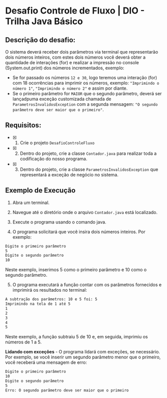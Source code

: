 # Desafio Controle de Fluxo  | DIO - Trilha Java Básico

## Descrição do desafio:

O sistema deverá receber dois parâmetros via terminal que representarão dois números inteiros, com estes dois números você deverá obter a quantidade de interações (for) e realizar a impressão no console (System.out.print) dos números incrementados, exemplo:

- Se for passado os números `12 e 30`, logo teremos uma interação (for) com 18 ocorrências para imprimir os números, exemplo: `"Imprimindo o número 1"`, `"Imprimindo o número 2"` e assim por diante.
- Se o primeiro parâmetro for `MAIOR` que o segundo parâmetro, deverá ser lançadpuma exceção customizada chamada de `ParametrosInvalidosException` com a segunda mensagem: `"O segundo parâmetro deve ser maior que o primeiro"`.

## Requisitos:

-  [x] 1. Crie o projeto `DesafioControleFluxo`
-  [x] 2. Dentro do projeto, crie a classe `Contador.java` para realizar toda a codificação do nosso programa.
-  [x] 3. Dentro do projeto, crie a classe `ParametrosInvalidosException` que representará a exceção de negócio no sistema.

## Exemplo de Execução

1. Abra um terminal.

2. Navegue até o diretório onde o arquivo `Contador.java` está localizado.

3. Execute o programa usando o comando java.

4. O programa solicitará que você insira dois números inteiros. Por exemplo:

```sh
Digite o primeiro parâmetro
5
Digite o segundo parâmetro
10
```

Neste exemplo, inserimos 5 como o primeiro parâmetro e 10 como o segundo parâmetro.

5. O programa executará a função contar com os parâmetros fornecidos e imprimirá os resultados no terminal:

```sh
A subtração dos parâmetros: 10 e 5 foi: 5
Imprimindo na tela de 1 até 5
1
2
3
4
5
```

Neste exemplo, a função subtraiu 5 de 10 e, em seguida, imprimiu os números de 1 a 5.

**Lidando com exceções** - O programa lidará com exceções, se necessário. Por exemplo, se você inserir um segundo parâmetro menor que o primeiro, você receberá uma mensagem de erro:

```sh
Digite o primeiro parâmetro
10
Digite o segundo parâmetro
5
Erro: O segundo parâmetro deve ser maior que o primeiro
```
